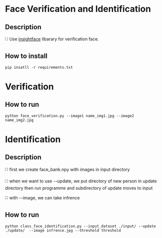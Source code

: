 # Face Verification and Identification 

## Description

◻️ Use [insightface](https://github.com/deepinsight/insightface) libarary for verification face.

## How to install
```
pip insatll -r requirements.txt
```

# Verification

## How to run
```
python face_verification.py --image1 name_img1.jpg --image2 name_img2.jpg
```

# Identification

## Description
◻️ first we create face_bank.npy with images in input directory

◻️ when we want to use --update, we put directory of new person in update directory then run programme and subdirectory of update moves to input 

◻️ with --image, we can take infrence

## How to run
```
python class_face_identification.py --input_dataset ./input/ --update ./update/  --image infrence.jpg --threshold threshold
```

